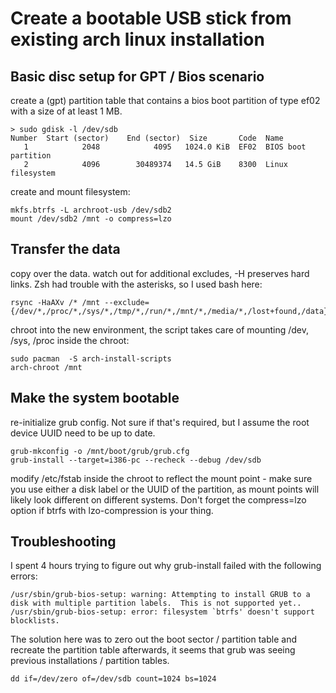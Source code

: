 # Create a bootable USB stick from existing arch linux installation

## Basic disc setup for GPT / Bios scenario

create a (gpt) partition table that contains a bios boot partition of type ef02
with a size of at least 1 MB.
```
> sudo gdisk -l /dev/sdb
Number  Start (sector)    End (sector)  Size       Code  Name
   1            2048            4095   1024.0 KiB  EF02  BIOS boot partition
   2            4096        30489374   14.5 GiB    8300  Linux filesystem
```

create and mount filesystem:
```
mkfs.btrfs -L archroot-usb /dev/sdb2
mount /dev/sdb2 /mnt -o compress=lzo
```

## Transfer the data

copy over the data. watch out for additional excludes, -H preserves hard links.
Zsh had trouble with the asterisks, so I used bash here:

```
rsync -HaAXv /* /mnt --exclude={/dev/*,/proc/*,/sys/*,/tmp/*,/run/*,/mnt/*,/media/*,/lost+found,/data}
```

chroot into the new environment, the script takes care of mounting /dev, /sys,
/proc inside the chroot:
```
sudo pacman  -S arch-install-scripts
arch-chroot /mnt
```

## Make the system bootable

re-initialize grub config. Not sure if that's required, but I assume the root
device UUID need to be up to date.
```
grub-mkconfig -o /mnt/boot/grub/grub.cfg
grub-install --target=i386-pc --recheck --debug /dev/sdb
```

modify /etc/fstab inside the chroot to reflect the mount point - make sure you
use either a disk label or the UUID of the partition, as mount points will
likely look different on different systems. Don't forget the compress=lzo
option if btrfs with lzo-compression is your thing.

## Troubleshooting

I spent 4 hours trying to figure out why grub-install failed with the following
errors: 
```
/usr/sbin/grub-bios-setup: warning: Attempting to install GRUB to a disk with multiple partition labels.  This is not supported yet..
/usr/sbin/grub-bios-setup: error: filesystem `btrfs' doesn't support blocklists.
```

The solution here was to zero out the boot sector / partition table and
recreate the partition table afterwards, it seems that grub was seeing previous
installations / partition tables.

```
dd if=/dev/zero of=/dev/sdb count=1024 bs=1024
```
